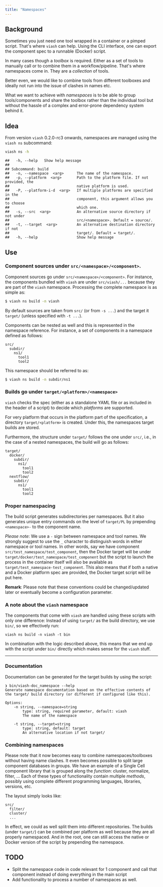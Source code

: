```yaml
---
title: "Namespaces"
---
```


## Background

Sometimes you just need one tool wrapped in a container or a pimped script. That's where `viash` can help. Using the CLI interface, one can export the component spec to a runnable (Docker) script.

In many cases though a _toolbox_ is required. Either as a set of tools to manually call or to combine them in a workflow/pipeline. That's where namespaces come in. They are a _collection_ of tools.

Better even, we would like to combine tools from different toolboxes and ideally not run into the issue of clashes in names etc.

What we want to achieve with _namespaces_ is to be able to group tools/components and share the toolbox rather than the individual tool but without the hassle of a complex and error-prone dependency system behind it.

## Idea

From version `viash` 0.2.0-rc3 onwards, namespaces are managed using the `viash ns` subcommand:


```bash
viash ns -h
```

```
##   -h, --help   Show help message
## 
## Subcommand: build
##   -n, --namespace  <arg>      The name of the namespace.
##   -p, --platform  <arg>       Path to the platform file. If not provided, the
##                               native platform is used.
##   -P, --platform-i-d  <arg>   If multiple platforms are specified in the
##                               component, this argument allows you to choose
##                               which one.
##   -s, --src  <arg>            An alternative source directory if not under
##                               src/<namespace>. Default = source/.
##   -t, --target  <arg>         An alternative destination directory if not
##                               target/. Default = target/.
##   -h, --help                  Show help message
```

## Use

### Component sources under `src/<namespace>/<component>`.

Component sources go under `src/<namespace>/<component>`. For instance, the components bundled with `viash` are under `src/viash/...` because they are part of the `viash` namespace. Processing the complete namespace is as simple as:

```sh
$ viash ns build -n viash
```

By default sources are taken from `src/` (or from `-s ...`) and the target it `target/` (unless specified with `-t ...`).

Components can be nested as well and this is represented in the namespace reference. For instance, a set of components in a namespace defined as follows:

```
src/
  subdir/
    ns1/
      tool1
      tool2
```

This namespace should be referred to as:

```sh
$ viash ns build -n subdir/ns1
```

### Builds go under `target/<platform>/<namespace>`

`viash` checks the spec (either as a standalone YAML file or as included in the header of a script) to decide which _platforms_ are supported.

For very platform that occurs in the platform part of the specification, a directory `target/<platform>` is created. Under this, the namespaces target builds are stored.

Furthermore, the structure under `target/` follows the one under `src/`, i.e., in the case of a nested namespaces, the build will go as follows:

```
target/
  docker/
    subdir/
      ns1/
        tool1
        tool2
  nextflow/
    subdir/
      ns1/
        tool1
        tool2
```

### Proper namespacing

The build script generates subdirectories per namespaces. But it also generates unique entry commands on the level of `target/PL` by prepending `<namespace>-` to the component name.

_Please note_: We use a `-` sign between namespace and tool names. We strongly suggest to use the `_` character to distinguish words in either namespace or tool names. In other words, say we have component `src/test_namespace/test_component`, then the Docker target will be under `target/docker/test_namespace/test_component` but the script to launch the process in the container itself will also be available as `target/test_namespace-test_component`. This also means that if both a native and a Docker platform spec are provided, the Docker target script will be put here.

__Remark__: Please note that these conventions could be changed/updated later or eventually become a configuration parameter.

### A note about the `viash` namespace

The components that come with `viash` are handled using these scripts with only one difference: Instead of using `target/` as the build directory, we use `bin/`, so we effectively run:

```
viash ns build -n viash -t bin
```

In combination with the logic described above, this means that we end up with the script under `bin/` directly which makes sense for the `viash` stuff.

- - -

### Documentation

Documentation can be generated for the target builds by using the script:

```
❯ bin/viash-doc_namespace --help
Generate namespace documentation based on the effective contents of
the target/ build directory (or different if configured like this).

Options:
    -n string, --namespace=string
        type: string, required parameter, default: viash
        The name of the namespace

    -t string, --target=string
        type: string, default: target
        An alternative location if not target/
```

### Combining namespaces

Please note that it now becomes easy to combine namespaces/toolboxes without having name clashes. It even becomes possible to split large component databases in groups. We have an example of a Single Cell component library that is grouped along the _function_: cluster, normalize, filter, ... Each of these types of functionality contain multiple _methods_, possibly using complete different programming languages, libraries, versions, etc.

The layout simply looks like:

```
src/
  filter/
  cluster/
  ...
```

In effect, we could as well split them into different repositories. The builds (under `target/`) can be combined per platform as well because they are all properly namespaced. And in the root, one can still access the native or Docker version of the script by prepending the namespace.

## TODO

- Split the namespace code in code relevant for 1 component and call that component instead of doing everything in the main script
- Add functionality to process a number of namespaces as well.
